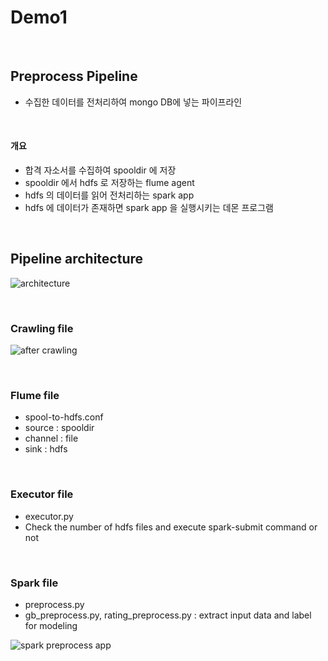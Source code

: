 # Demo1  

<br>

## Preprocess Pipeline  
- 수집한 데이터를 전처리하여 mongo DB에 넣는 파이프라인  

<br>

#### 개요
- 합격 자소서를 수집하여 spooldir 에 저장  
- spooldir 에서 hdfs 로 저장하는 flume agent  
- hdfs 의 데이터를 읽어 전처리하는 spark app  
- hdfs 에 데이터가 존재하면 spark app 을 실행시키는 데몬 프로그램  

<br>

## Pipeline architecture
![architecture](https://img1.daumcdn.net/thumb/R1280x0/?scode=mtistory2&fname=https%3A%2F%2Fblog.kakaocdn.net%2Fdn%2FscNJY%2Fbtq3TsAzox6%2FIekRoQtmVPKxFlonHoonk1%2Fimg.png) 

<br>

### Crawling file
![after crawling](https://img1.daumcdn.net/thumb/R1280x0/?scode=mtistory2&fname=https%3A%2F%2Fblog.kakaocdn.net%2Fdn%2FQH06n%2Fbtq3WnECMJv%2FH949LaHxrneYbxOs118slk%2Fimg.png)

<br>

### Flume file  
- spool-to-hdfs.conf  
- source : spooldir  
- channel : file  
- sink : hdfs  

<br>

### Executor file
- executor.py
- Check the number of hdfs files and execute spark-submit command or not

<br>

### Spark file
- preprocess.py
- gb_preprocess.py, rating_preprocess.py : extract input data and label for modeling

![spark preprocess app](https://img1.daumcdn.net/thumb/R1280x0/?scode=mtistory2&fname=https%3A%2F%2Fblog.kakaocdn.net%2Fdn%2FbgYhdh%2Fbtq3U7veNWH%2FKiG5jsAqAkxMLrmALbSZ01%2Fimg.png)